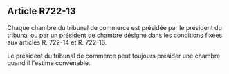 Article R722-13
----
Chaque chambre du tribunal de commerce est présidée par le président du tribunal
ou par un président de chambre désigné dans les conditions fixées aux articles
R. 722-14 et R. 722-16.

Le président du tribunal de commerce peut toujours présider une chambre quand il
l'estime convenable.

